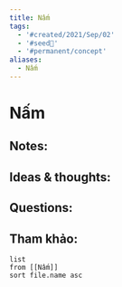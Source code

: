 ```yaml
---
title: Nấm
tags:
  - '#created/2021/Sep/02'
  - '#seed🥜'
  - '#permanent/concept'
aliases:
  - Nấm
---
```

# Nấm

## Notes:


## Ideas & thoughts:

## Questions:


## Tham khảo:
```dataview
list
from [[Nấm]]
sort file.name asc
```